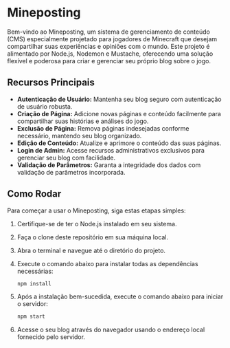 # Mineposting

Bem-vindo ao Mineposting, um sistema de gerenciamento de conteúdo (CMS) especialmente projetado para jogadores de Minecraft que desejam compartilhar suas experiências e opiniões com o mundo. Este projeto é alimentado por Node.js, Nodemon e Mustache, oferecendo uma solução flexível e poderosa para criar e gerenciar seu próprio blog sobre o jogo.

## Recursos Principais

- **Autenticação de Usuário:** Mantenha seu blog seguro com autenticação de usuário robusta.
- **Criação de Página:** Adicione novas páginas e conteúdo facilmente para compartilhar suas histórias e análises do jogo.
- **Exclusão de Página:** Remova páginas indesejadas conforme necessário, mantendo seu blog organizado.
- **Edição de Conteúdo:** Atualize e aprimore o conteúdo das suas páginas.
- **Login de Admin:** Acesse recursos administrativos exclusivos para gerenciar seu blog com facilidade.
- **Validação de Parâmetros:** Garanta a integridade dos dados com validação de parâmetros incorporada.

## Como Rodar

Para começar a usar o Mineposting, siga estas etapas simples:

1. Certifique-se de ter o Node.js instalado em seu sistema.
2. Faça o clone deste repositório em sua máquina local.
3. Abra o terminal e navegue até o diretório do projeto.
4. Execute o comando abaixo para instalar todas as dependências necessárias:

   ```bash
   npm install
   ```
5. Após a instalação bem-sucedida, execute o comando abaixo para iniciar o servidor:

   ```bash
   npm start
   ```

6. Acesse o seu blog através do navegador usando o endereço local fornecido pelo servidor.

